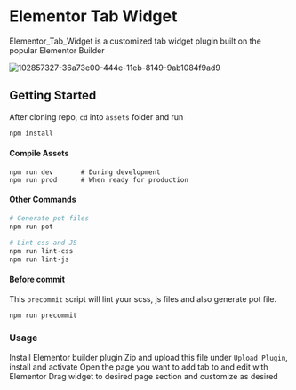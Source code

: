 Elementor Tab Widget
===

Elementor_Tab_Widget is a customized tab widget plugin built on the popular Elementor Builder

![102857327-36a73e00-444e-11eb-8149-9ab1084f9ad9](https://user-images.githubusercontent.com/39722740/111776196-ff5ff600-88b1-11eb-8048-6a07758f451b.gif)

Getting Started
---------------

After cloning repo, `cd` into `assets` folder and run

```bash
npm install
```
#### Compile Assets

```
npm run dev       # During development
npm run prod      # When ready for production
```

#### Other Commands

```bash
# Generate pot files
npm run pot

# Lint css and JS
npm run lint-css
npm run lint-js
```

#### Before commit

This `precommit` script will lint your scss, js files and also generate pot file.

```bash
npm run precommit
```


### Usage

Install Elementor builder plugin
Zip and upload this file under `Upload Plugin`, install and activate
Open the page you want to add tab to and edit with Elementor
Drag widget to desired page section and customize as desired
